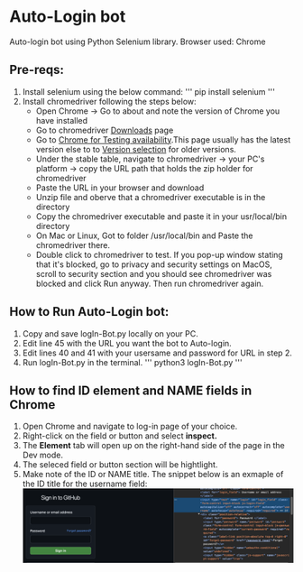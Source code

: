 # Auto-Login bot
 Auto-login bot using Python Selenium library.
 Browser used: Chrome

## Pre-reqs:
1.  Install selenium using the below command:
''' pip install selenium
'''
2. Install chromedriver following the steps below:
    - Open Chrome -> Go to about and note the version of Chrome you have installed
    - Go to chromedriver [Downloads](https://developer.chrome.com/docs/chromedriver/downloads#chromedriver_1140573590) page
    - Go to [Chrome for Testing availability](https://googlechromelabs.github.io/chrome-for-testing/).This page usually has the latest version else to to [Version selection](https://developer.chrome.com/docs/chromedriver/downloads/version-selection) for older versions.
    - Under the stable table, navigate to chromedriver -> your PC's platform -> copy the URL path that holds the zip holder for chromedriver
    - Paste the URL in your browser and download
    - Unzip file and oberve that a chromedriver executable is in the directory
    - Copy the chromedriver executable and paste it in your usr/local/bin directory
    - On Mac or Linux, Got to folder /usr/local/bin and Paste the chromedriver there.
    - Double click to chromedriver to test. If you pop-up window stating that it's blocked, go to privacy and security settings on MacOS, scroll to security section and you should see chromedriver was blocked and click Run anyway. Then run chromedriver again.

## How to Run Auto-Login bot:

1. Copy and save logIn-Bot.py locally on your PC.
2. Edit line 45 with the URL you want the bot to Auto-login.
3. Edit lines 40 and 41 with your usersame and password for URL in step 2.
4. Run logIn-Bot.py in the terminal.
'''
python3 logIn-Bot.py 
'''

## How to find ID element and NAME fields in Chrome
1. Open Chrome and navigate to log-in page of your choice.
2. Right-click on the field or button and select <strong>inspect.</strong>
3. The <strong>Element</strong> tab will open up on the right-hand side of the page in the Dev mode.
4. The seleced field  or button section will be hightlight.
5. Make note of the ID or NAME title. The snippet below is an exmaple of the ID title for the username field:
![Username field and element ID name](images/image.png)